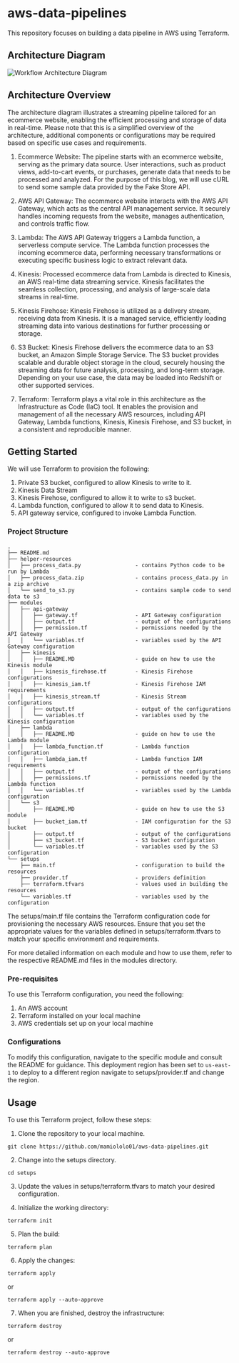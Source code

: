 # aws-data-pipelines

This repository focuses on building a data pipeline in AWS using Terraform.  



## Architecture Diagram  
![Workflow Architecture Diagram](https://miro.medium.com/v2/resize:fit:4800/format:webp/1*Tgnf0390Vw_owgSHBBGU5g.png) 

## Architecture Overview  
The architecture diagram illustrates a streaming pipeline tailored for an ecommerce website, enabling the efficient processing and storage of data in real-time.
Please note that this is a simplified overview of the architecture, additional components or configurations may be required based on specific use cases and requirements.  

1. Ecommerce Website: The pipeline starts with an ecommerce website, serving as the primary data source. User interactions, such as product views, add-to-cart events, or purchases, generate data that needs to be processed and analyzed. For the purpose of this blog, we will use cURL to send some sample data provided by the Fake Store API.

2. AWS API Gateway: The ecommerce website interacts with the AWS API Gateway, which acts as the central API management service. It securely handles incoming requests from the website, manages authentication, and controls traffic flow.
   
3. Lambda: The AWS API Gateway triggers a Lambda function, a serverless compute service. The Lambda function processes the incoming ecommerce data, performing necessary transformations or executing specific business logic to extract relevant data.

4. Kinesis: Processed ecommerce data from Lambda is directed to Kinesis, an AWS real-time data streaming service. Kinesis facilitates the seamless collection, processing, and analysis of large-scale data streams in real-time.

5. Kinesis Firehose: Kinesis Firehose is utilized as a delivery stream, receiving data from Kinesis. It is a managed service, efficiently loading streaming data into various destinations for further processing or storage.

6. S3 Bucket: Kinesis Firehose delivers the ecommerce data to an S3 bucket, an Amazon Simple Storage Service. The S3 bucket provides scalable and durable object storage in the cloud, securely housing the streaming data for future analysis, processing, and long-term storage. Depending on your use case, the data may be loaded into Redshift or other supported services.

7. Terraform: Terraform plays a vital role in this architecture as the Infrastructure as Code (IaC) tool. It enables the provision and management of all the necessary AWS resources, including API Gateway, Lambda functions, Kinesis, Kinesis Firehose, and S3 bucket, in a consistent and reproducible manner.  

## Getting Started
We will use Terraform to provision the following:
1. Private S3 bucket, configured to allow Kinesis to write to it.
2. Kinesis Data Stream
3. Kinesis Firehose, configured to allow it to write to s3 bucket.
4. Lambda function, configured to allow it to send data to Kinesis.
5. API gateway service, configured to invoke Lambda Function.

### Project Structure

```
.
├── README.md 
├── helper-resources 
│   ├── process_data.py                 - contains Python code to be run by Lambda
│   ├── process_data.zip                - contains process_data.py in a zip archive
│   └── send_to_s3.py                   - contains sample code to send data to s3
├── modules
│   ├── api-gateway
│   │   ├── gateway.tf                  - API Gateway configuration
│   │   ├── output.tf                   - output of the configurations
│   │   ├── permission.tf               - permissions needed by the API Gateway
│   │   └── variables.tf                - variables used by the API Gateway configuration
│   ├── kinesis
│   │   ├── README.MD                   - guide on how to use the Kinesis module
│   │   ├── kinesis_firehose.tf         - Kinesis Firehose configurations
│   │   ├── kinesis_iam.tf              - Kinesis Firehose IAM requirements
│   │   ├── kinesis_stream.tf           - Kinesis Stream configurations
│   │   ├── output.tf                   - output of the configurations
│   │   └── variables.tf                - variables used by the Kinesis configuration
│   ├── lambda
│   │   ├── README.MD                   - guide on how to use the Lambda module
│   │   ├── lambda_function.tf          - Lambda function configuration
│   │   ├── lambda_iam.tf               - Lambda function IAM requirements
│   │   ├── output.tf                   - output of the configurations
│   │   ├── permissions.tf              - permissions needed by the Lambda function
│   │   └── variables.tf                - variables used by the Lambda configuration
│   └── s3
│       ├── README.MD                   - guide on how to use the S3 module
│       ├── bucket_iam.tf               - IAM configuration for the S3 bucket
│       ├── output.tf                   - output of the configurations
│       ├── s3_bucket.tf                - S3 bucket configuration
│       └── variables.tf                - variables used by the S3 configuration
└── setups
    ├── main.tf                         - configuration to build the resources
    ├── provider.tf                     - providers definition
    ├── terraform.tfvars                - values used in building the resources
    └── variables.tf                    - variables used by the configuration

```

The setups/main.tf file contains the Terraform configuration code for provisioning the necessary AWS resources. Ensure that you set the appropriate values for the variables defined in setups/terraform.tfvars to match your specific environment and requirements.

For more detailed information on each module and how to use them, refer to the respective README.md files in the modules directory.

### Pre-requisites
To use this Terraform configuration, you need the following:

1. An AWS account
2. Terraform installed on your local machine
3. AWS credentials set up on your local machine

### Configurations 
To modify this configuration, navigate to the specific module and consult the README for guidance.
This deployment region has been set to `us-east-1` to deploy to a different region navigate to setups/provider.tf and change the region.

## Usage
To use this Terraform project, follow these steps:

1. Clone the repository to your local machine.
```
git clone https://github.com/mamiololo01/aws-data-pipelines.git
```
2. Change into the setups directory. 
```
cd setups
```
3. Update the values in setups/terraform.tfvars to match your desired configuration.

4. Initialize the working directory:
```
terraform init
```
5. Plan the build:
```
terraform plan 
```
6. Apply the changes:
```
terraform apply 
```
or   
```
terraform apply --auto-approve
```
7. When you are finished, destroy the infrastructure:
```
terraform destroy 
```
or 
```
terraform destroy --auto-approve
```   
